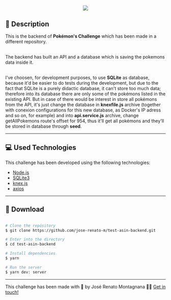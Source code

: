 <h1 align="center">
  <img src="https://ik.imagekit.io/dfw3q47dv0/Node_logo_1_65gY3glqL.jpeg">
</h1>

## 📝 Description

<p> This is the backend of <b>Pokémon's Challenge</b> which has been made in a different repository.<br></br>

The backend has built an API and a database which is saving the pokemons data inside it. <br></br>

I've choosen, for development purposes, to use <b>SQLite</b> as database, because it'd be easier to do tests during the development, but due to the fact that SQLite is a purely didactic database, it can't store too much data; therefore into its database there are only some of the pokémons listed in the existing API. But in case of there would be interest in store all pokémons from the API, it's just change the database in <b>knexfile.js</b> archive (together with conexion configurations for this new database, as Docker's IP adress and so on, for example) and into <b>api.service.js</b> archive, change getAllPokemons route's offset for 954, thus it'll get all pokémons and they'll be stored in database through <b>seed</b>.</p>

---

## 💻 Used Technologies

This challenge has been developed using the following technologies:

- [Node.js](https://nodejs.org/en/)
- [SQLite3](https://www.sqlite.org/index.html)
- [knex.js](http://knexjs.org/)
- [axios](https://github.com/axios/axios)

---

## 📁 Download

```bash

# Clone the repósitory
$ git clone https://github.com/jose-renato-m/test-asin-backend.git

# Enter into the directory
$ cd test-asin-backend

# Install dependencies
$ yarn

# Run the server
$ yarn dev: server
```

---

This challenge has been made with 💙 by José Renato Montagnana 👋🏻 [Get in touch!](https://www.linkedin.com/in/joserenato-devfullstack/)
